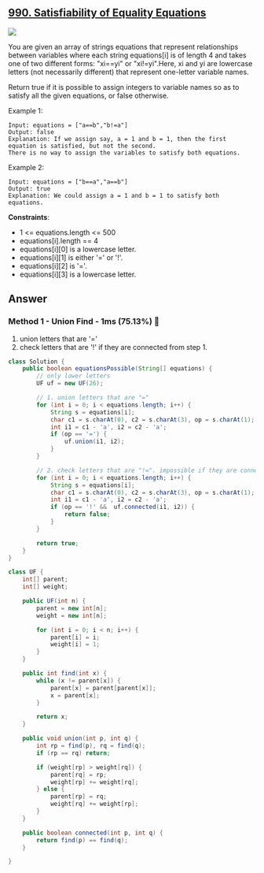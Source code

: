 ## [990. Satisfiability of Equality Equations](https://leetcode.com/problems/satisfiability-of-equality-equations/description/)

![](https://github.com/weltond/DataStructure/blob/master/medium.PNG)

You are given an array of strings equations that represent relationships between variables where each string equations[i] is of length 4 and takes one of two different forms: "xi==yi" or "xi!=yi".Here, xi and yi are lowercase letters (not necessarily different) that represent one-letter variable names.

Return true if it is possible to assign integers to variable names so as to satisfy all the given equations, or false otherwise.

 

Example 1:
```
Input: equations = ["a==b","b!=a"]
Output: false
Explanation: If we assign say, a = 1 and b = 1, then the first equation is satisfied, but not the second.
There is no way to assign the variables to satisfy both equations.
```
Example 2:
```
Input: equations = ["b==a","a==b"]
Output: true
Explanation: We could assign a = 1 and b = 1 to satisfy both equations.
``` 

**Constraints**:

- 1 <= equations.length <= 500
- equations[i].length == 4
- equations[i][0] is a lowercase letter.
- equations[i][1] is either '=' or '!'.
- equations[i][2] is '='.
- equations[i][3] is a lowercase letter.

## Answer
### Method 1 - Union Find - 1ms (75.13%) 🐰
1. union letters that are '='
2. check letters that are '!' if they are connected from step 1.

```java
class Solution {
    public boolean equationsPossible(String[] equations) {
        // only lower letters
        UF uf = new UF(26);

        // 1. union letters that are "="
        for (int i = 0; i < equations.length; i++) {
            String s = equations[i];
            char c1 = s.charAt(0), c2 = s.charAt(3), op = s.charAt(1);
            int i1 = c1 - 'a', i2 = c2 - 'a';
            if (op == '=') {
                uf.union(i1, i2);
            }
        }

        // 2. check letters that are "!=". impossible if they are connected.
        for (int i = 0; i < equations.length; i++) {
            String s = equations[i];
            char c1 = s.charAt(0), c2 = s.charAt(3), op = s.charAt(1);
            int i1 = c1 - 'a', i2 = c2 - 'a';
            if (op == '!' &&  uf.connected(i1, i2)) {
                return false;  
            }
        }

        return true;
    }
}

class UF {
    int[] parent;
    int[] weight;

    public UF(int n) {
        parent = new int[n];
        weight = new int[n];

        for (int i = 0; i < n; i++) {
            parent[i] = i;
            weight[i] = 1;
        }
    }

    public int find(int x) {
        while (x != parent[x]) {
            parent[x] = parent[parent[x]];
            x = parent[x];
        }

        return x;
    }

    public void union(int p, int q) {
        int rp = find(p), rq = find(q);
        if (rp == rq) return;

        if (weight[rp] > weight[rq]) {
            parent[rq] = rp;
            weight[rp] += weight[rq];
        } else {
            parent[rp] = rq;
            weight[rq] += weight[rp];
        }
    }

    public boolean connected(int p, int q) {
        return find(p) == find(q);
    }

}
```
